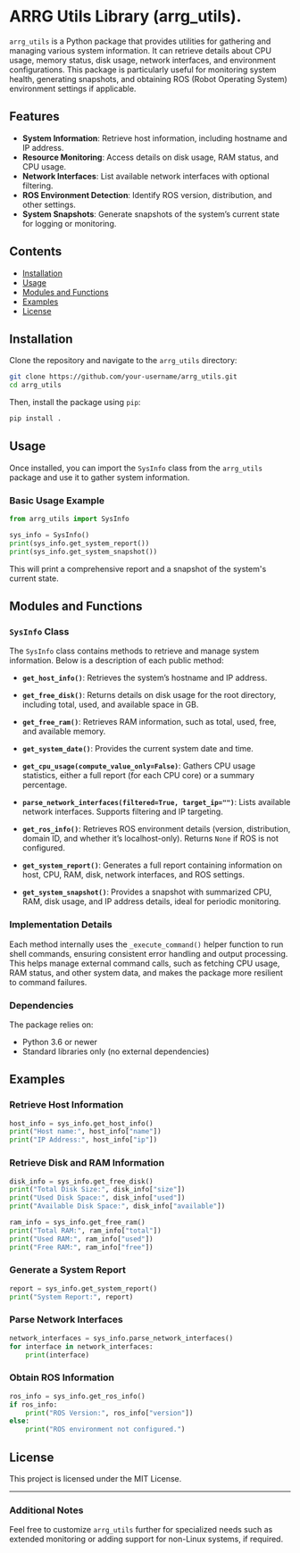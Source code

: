 # ARRG Utils Library (arrg_utils).

`arrg_utils` is a Python package that provides utilities for gathering and managing various system information. It can retrieve details about CPU usage, memory status, disk usage, network interfaces, and environment configurations. This package is particularly useful for monitoring system health, generating snapshots, and obtaining ROS (Robot Operating System) environment settings if applicable.

## Features

- **System Information**: Retrieve host information, including hostname and IP address.
- **Resource Monitoring**: Access details on disk usage, RAM status, and CPU usage.
- **Network Interfaces**: List available network interfaces with optional filtering.
- **ROS Environment Detection**: Identify ROS version, distribution, and other settings.
- **System Snapshots**: Generate snapshots of the system’s current state for logging or monitoring.

## Contents

- [Installation](#installation)
- [Usage](#usage)
- [Modules and Functions](#modules-and-functions)
- [Examples](#examples)
- [License](#license)

## Installation

Clone the repository and navigate to the `arrg_utils` directory:

```bash
git clone https://github.com/your-username/arrg_utils.git
cd arrg_utils
```

Then, install the package using `pip`:

```bash
pip install .
```

## Usage

Once installed, you can import the `SysInfo` class from the `arrg_utils` package and use it to gather system information.

### Basic Usage Example

```python
from arrg_utils import SysInfo

sys_info = SysInfo()
print(sys_info.get_system_report())
print(sys_info.get_system_snapshot())
```

This will print a comprehensive report and a snapshot of the system's current state.

## Modules and Functions

### `SysInfo` Class

The `SysInfo` class contains methods to retrieve and manage system information. Below is a description of each public method:

- **`get_host_info()`**: Retrieves the system’s hostname and IP address.
- **`get_free_disk()`**: Returns details on disk usage for the root directory, including total, used, and available space in GB.
- **`get_free_ram()`**: Retrieves RAM information, such as total, used, free, and available memory.
- **`get_system_date()`**: Provides the current system date and time.

- **`get_cpu_usage(compute_value_only=False)`**: Gathers CPU usage statistics, either a full report (for each CPU core) or a summary percentage.
- **`parse_network_interfaces(filtered=True, target_ip="")`**: Lists available network interfaces. Supports filtering and IP targeting.
- **`get_ros_info()`**: Retrieves ROS environment details (version, distribution, domain ID, and whether it’s localhost-only). Returns `None` if ROS is not configured.

- **`get_system_report()`**: Generates a full report containing information on host, CPU, RAM, disk, network interfaces, and ROS settings.

- **`get_system_snapshot()`**: Provides a snapshot with summarized CPU, RAM, disk usage, and IP address details, ideal for periodic monitoring.

### Implementation Details

Each method internally uses the `_execute_command()` helper function to run shell commands, ensuring consistent error handling and output processing. This helps manage external command calls, such as fetching CPU usage, RAM status, and other system data, and makes the package more resilient to command failures.

### Dependencies

The package relies on:

- Python 3.6 or newer
- Standard libraries only (no external dependencies)

## Examples

### Retrieve Host Information

```python
host_info = sys_info.get_host_info()
print("Host name:", host_info["name"])
print("IP Address:", host_info["ip"])
```

### Retrieve Disk and RAM Information

```python
disk_info = sys_info.get_free_disk()
print("Total Disk Size:", disk_info["size"])
print("Used Disk Space:", disk_info["used"])
print("Available Disk Space:", disk_info["available"])

ram_info = sys_info.get_free_ram()
print("Total RAM:", ram_info["total"])
print("Used RAM:", ram_info["used"])
print("Free RAM:", ram_info["free"])
```

### Generate a System Report

```python
report = sys_info.get_system_report()
print("System Report:", report)
```

### Parse Network Interfaces

```python
network_interfaces = sys_info.parse_network_interfaces()
for interface in network_interfaces:
    print(interface)
```

### Obtain ROS Information

```python
ros_info = sys_info.get_ros_info()
if ros_info:
    print("ROS Version:", ros_info["version"])
else:
    print("ROS environment not configured.")
```

## License

This project is licensed under the MIT License.

---

### Additional Notes

Feel free to customize `arrg_utils` further for specialized needs such as extended monitoring or adding support for non-Linux systems, if required.
